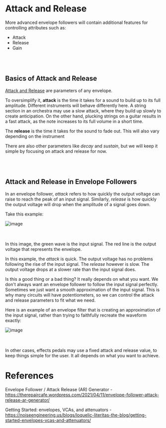 # Attack and Release

More advanced envelope followers will contain additional features for controlling attributes such as:
* Attack
* Release
* Gain


</br></br>
## Basics of Attack and Release

[Attack and Release](https://github.com/Network-Direction/Audio-Effect-Pedals/blob/Wha-Pedals/Audio%20Theory/4.%20Envelope.md#adsr) are parameters of any envelope.

To oversimplify it, **attack** is the time it takes for a sound to build up to its full amplitude. Different instruments will behave differently here. A string section in an orchestra may use a slow attack, where they build up slowly to create anticipation. On the other hand, plucking strings on a guitar results in a fast attack, as the note increases to its full volume in a short time.

The **release** is the time it takes for the sound to fade out. This will also vary depending on the instrument

There are also other parameters like _decay_ and _sustain_, but we will keep it simple by focusing on attack and release for now.


</br></br>
## Attack and Release in Envelope Followers

In an envelope follower, _attack_ refers to how quickly the output voltage can raise to reach the peak of an input signal. Similarly, _release_ is how quickly the output voltage will drop when the amplitude of a signal goes down.

Take this example:

![image](https://github.com/user-attachments/assets/86eab91b-fba7-4f18-a8d4-2929f8bd4ef5)

</br></br>
In this image, the green wave is the input signal. The red line is the output voltage that represents the envelope.

In this example, the _attack_ is quick. The output voltage has no problems following the rise of the input signal. The _release_ however is slow. The output voltage drops at a slower rate than the input signal does.

Is this a good thing or a bad thing? It really depends on what you want. We don't always want an envelope follower to follow the input signal perfectly. Sometimes we just want a smooth approximation of the input signal. This is why many circuits will have potentiometers, so we can control the attack and release parameters to fit what we need.

Here is an example of an envelope filter that is creating an approximation of the input signal, rather than trying to faithfully recreate the waveform exactly:

![image](https://github.com/user-attachments/assets/3a711f54-d05c-406f-a521-7b67431e3e57)

</br></br>
In other cases, effects pedals may use a fixed attack and release value, to keep things simple for the user. It all depends on what you want to achieve.


# References

Envelope Follower / Attack Release (AR) Generator - https://therepaircafe.wordpress.com/2021/04/11/envelope-follower-attack-release-ar-generator/

Getting Started: envelopes, VCAs, and attenuators - https://noiseengineering.us/blogs/loquelic-literitas-the-blog/getting-started-envelopes-vcas-and-attenuators/

